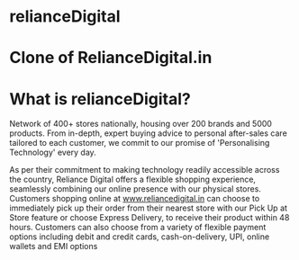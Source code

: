 # relianceDigital
# Clone of RelianceDigital.in

# What is relianceDigital?

<p>

Network of 400+ stores nationally, housing over 200 brands and 5000 products. From in-depth, expert buying advice to personal after-sales care tailored to each customer, we commit to our promise of 'Personalising Technology' every day.


As per their commitment to making technology readily accessible across the country, Reliance Digital offers a flexible shopping experience, seamlessly combining our online presence with our physical stores.
Customers shopping online at www.reliancedigital.in can choose to immediately pick up their order from their nearest store with our Pick Up at Store feature or choose Express Delivery, to receive their product within 48 hours.
Customers can also choose from a variety of flexible payment options including debit and credit cards, cash-on-delivery, UPI, online wallets and EMI options
</p>